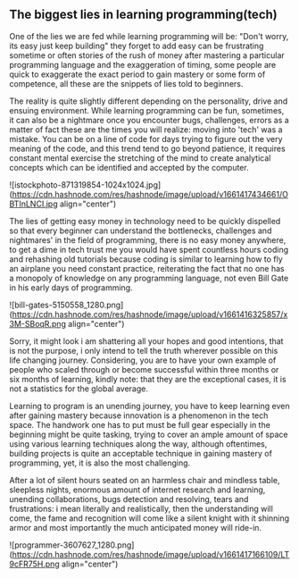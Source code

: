 ## The biggest lies in learning programming(tech)

One of the lies we are fed while learning programming will be: "Don't worry, its easy just keep building"  they forget to add easy can be frustrating sometime or often stories of the rush of money after mastering a particular programming language and the exaggeration of timing, some people are quick to exaggerate the exact period to gain mastery or some form of competence, all these are the snippets of lies told to beginners. 


The reality is quite slightly different depending on the personality, drive and ensuing environment. While learning programming can be fun, sometimes, it can also be a nightmare once you encounter bugs, challenges, errors as a matter of fact these are the times you will realize: moving into 'tech' was a mistake. You can be on a line of code for days trying to figure out the very meaning of the code, and this trend tend to go beyond patience, it requires constant mental exercise the stretching of the mind to create analytical concepts which can be identified and accepted by the computer.


![istockphoto-871319854-1024x1024.jpg](https://cdn.hashnode.com/res/hashnode/image/upload/v1661417434661/OBTInLNCI.jpg align="center")


The lies of getting easy money in technology need to be quickly dispelled so that every beginner can understand the bottlenecks, challenges and nightmares' in the field of programming, there is no easy money anywhere, to get a dime in tech trust me you would have spent countless hours coding and rehashing old tutorials because coding is similar to learning how to fly an airplane you need constant practice, reiterating the fact that no one has a monopoly of knowledge on any programming language, not even Bill Gate in his early days of programming.



![bill-gates-5150558_1280.png](https://cdn.hashnode.com/res/hashnode/image/upload/v1661416325857/x3M-SBoqR.png align="center")



Sorry, it might look i am shattering all your hopes and good intentions, that is not the purpose, i only intend to tell the truth wherever possible on this life changing journey. Considering, you are to have your own example of  people who scaled through or become successful within three months or six months of learning, kindly note: that they are the exceptional cases, it is not a statistics for the global average.



Learning to program is an unending journey, you have to keep learning even after gaining mastery because innovation is a phenomenon in the tech space. The handwork one has to put must be full gear especially in the beginning might be quite tasking, trying to cover an ample amount of space using various learning techniques along the way, although oftentimes, building projects is quite an acceptable technique in gaining mastery of programming, yet, it is also the most challenging.


After a lot of silent hours seated on an harmless chair and mindless table, sleepless nights, enormous amount of internet research and learning, unending collaborations, bugs detection and resolving, tears and frustrations: i mean literally and realistically, then the understanding will come, the fame and recognition will come like a silent knight with it shinning armor and most importantly the much anticipated money will ride-in.



![programmer-3607627_1280.png](https://cdn.hashnode.com/res/hashnode/image/upload/v1661417166109/LT9cFR75H.png align="center")









